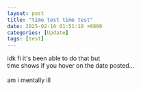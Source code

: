 ```yaml
---
layout: post
title: "time test time test"
date: 2025-02-16 01:51:10 +0800
categories: [Update]
tags: [test]
---
```


idk fi it's been able to do that but<br>
time shows if you hover on the date posted...<br>
<br>
am i mentally ill<br>